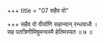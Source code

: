 +++
title = "07 सहैव वो"

+++
सहैव वो वीर्याणि सहान्यान् रन्धयाध्वै ।  
सह पतत्रिणीमिषुमन्यस्मै हेतिमस्यत ॥ ७ ॥